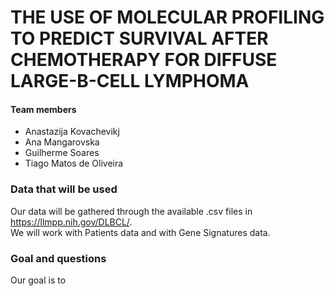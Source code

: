 # THE USE OF MOLECULAR PROFILING TO PREDICT SURVIVAL AFTER CHEMOTHERAPY FOR DIFFUSE LARGE-B-CELL LYMPHOMA

#### Team members
- Anastazija Kovachevikj
- Ana Mangarovska
- Guilherme Soares
- Tiago Matos de Oliveira


### Data that will be used
Our data will be gathered through the available .csv files in https://llmpp.nih.gov/DLBCL/. <br>
We will work with Patients data and with Gene Signatures data.

### Goal and questions
Our goal is to 
